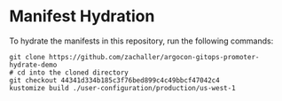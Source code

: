 # Manifest Hydration

To hydrate the manifests in this repository, run the following commands:

```shell
git clone https://github.com/zachaller/argocon-gitops-promoter-hydrate-demo
# cd into the cloned directory
git checkout 44341d334b185c3f76bed899c4c49bbcf47042c4
kustomize build ./user-configuration/production/us-west-1
```
